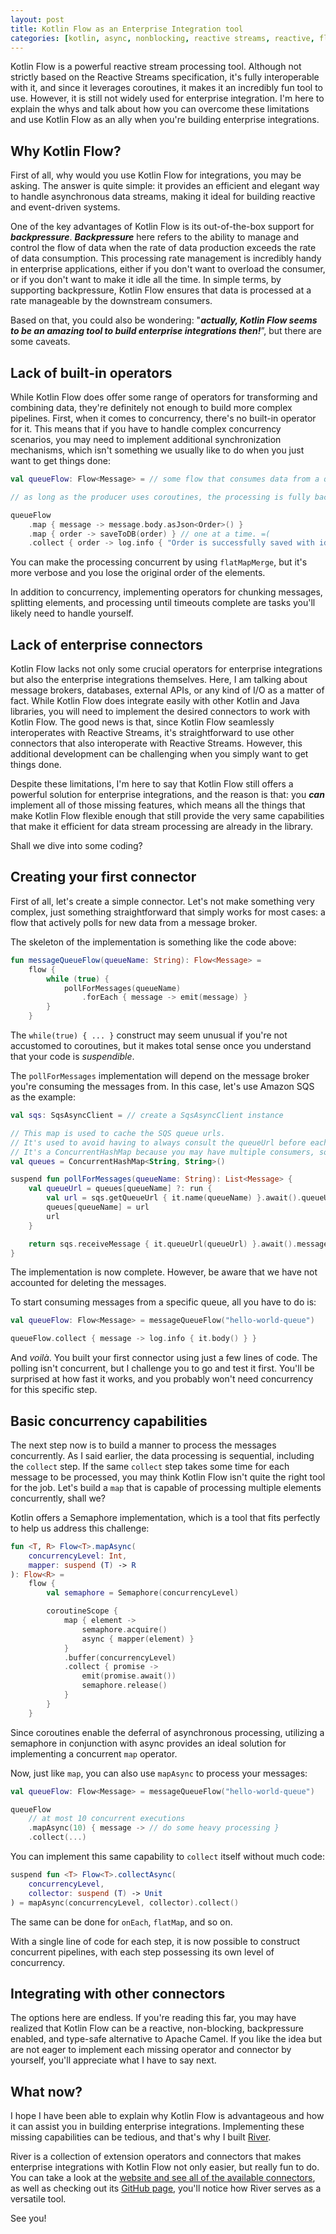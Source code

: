 ```yaml
---
layout: post
title: Kotlin Flow as an Enterprise Integration tool
categories: [kotlin, async, nonblocking, reactive streams, reactive, flow, kotlin flow, coroutines, enterprise, integrations]
---
```


Kotlin Flow is a powerful reactive stream processing tool. Although not strictly based on the Reactive Streams specification, it's fully interoperable with it, and since it leverages coroutines, it makes it an incredibly fun tool to use. However, it is still not widely used for enterprise integration. I'm here to explain the whys and talk about how you can overcome these limitations and use Kotlin Flow as an ally when you're building enterprise integrations.

## Why Kotlin Flow?

First of all, why would you use Kotlin Flow for integrations, you may be asking. The answer is quite simple: it provides an efficient and elegant way to handle asynchronous data streams, making it ideal for building reactive and event-driven systems.

One of the key advantages of Kotlin Flow is its out-of-the-box support for ***backpressure***. ***Backpressure*** here refers to the ability to manage and control the flow of data when the rate of data production exceeds the rate of data consumption. This processing rate management is incredibly handy in enterprise applications, either if you don't want to overload the consumer, or if you don't want to make it idle all the time. In simple terms, by supporting backpressure, Kotlin Flow ensures that data is processed at a rate manageable by the downstream consumers.

Based on that, you could also be wondering: "***actually, Kotlin Flow seems to be an amazing tool to build enterprise integrations then!***”, but there are some caveats.

## Lack of built-in operators

While Kotlin Flow does offer some range of operators for transforming and combining data, they're definitely not enough to build more complex pipelines. First, when it comes to concurrency, there's no built-in operator for it. This means that if you have to handle complex concurrency scenarios, you may need to implement additional synchronization mechanisms, which isn't something we usually like to do when you just want to get things done:

```kotlin
val queueFlow: Flow<Message> = // some flow that consumes data from a queue

// as long as the producer uses coroutines, the processing is fully backpressured, so you don't have to worry about overflows.

queueFlow
    .map { message -> message.body.asJson<Order>() }
    .map { order -> saveToDB(order) } // one at a time. =(
    .collect { order -> log.info { "Order is successfully saved with id ${order.id}" } }
```

You can make the processing concurrent by using `flatMapMerge`, but it's more verbose and you lose the original order of the elements.

In addition to concurrency, implementing operators for chunking messages, splitting elements, and processing until timeouts complete are tasks you'll likely need to handle yourself.

## Lack of enterprise connectors

Kotlin Flow lacks not only some crucial operators for enterprise integrations but also the enterprise integrations themselves. Here, I am talking about message brokers, databases, external APIs, or any kind of I/O as a matter of fact. While Kotlin Flow does integrate easily with other Kotlin and Java libraries, you will need to implement the desired connectors to work with Kotlin Flow. The good news is that, since Kotlin Flow seamlessly interoperates with Reactive Streams, it's straightforward to use other connectors that also interoperate with Reactive Streams. However, this additional development can be challenging when you simply want to get things done.

Despite these limitations, I'm here to say that Kotlin Flow still offers a powerful solution for enterprise integrations, and the reason is that: you ***can*** implement all of those missing features, which means all the things that make Kotlin Flow flexible enough that still provide the very same capabilities that make it efficient for data stream processing are already in the library.

Shall we dive into some coding?

## Creating your first connector

First of all, let's create a simple connector. Let's not make something very complex, just something straightforward that simply works for most cases: a flow that actively polls for new data from a message broker.

The skeleton of the implementation is something like the code above:

```kotlin
fun messageQueueFlow(queueName: String): Flow<Message> =
    flow {
        while (true) {
            pollForMessages(queueName)
                .forEach { message -> emit(message) }
        }
    }
```

The `while(true) { ... }` construct may seem unusual if you're not accustomed to coroutines, but it makes total sense once you understand that your code is *suspendible*.

The `pollForMessages` implementation will depend on the message broker you're consuming the messages from. In this case, let's use Amazon SQS as the example:

```kotlin
val sqs: SqsAsyncClient = // create a SqsAsyncClient instance

// This map is used to cache the SQS queue urls.
// It's used to avoid having to always consult the queueUrl before each polling.
// It's a ConcurrentHashMap because you may have multiple consumers, so it has to be thread-safe
val queues = ConcurrentHashMap<String, String>()

suspend fun pollForMessages(queueName: String): List<Message> {
    val queueUrl = queues[queueName] ?: run {
        val url = sqs.getQueueUrl { it.name(queueName) }.await().queueUrl()
        queues[queueName] = url
        url
    }

    return sqs.receiveMessage { it.queueUrl(queueUrl) }.await().messages()
}
```

The implementation is now complete. However, be aware that we have not accounted for deleting the messages.

To start consuming messages from a specific queue, all you have to do is:

```kotlin
val queueFlow: Flow<Message> = messageQueueFlow("hello-world-queue")

queueFlow.collect { message -> log.info { it.body() } }
```

And *voilà*. You built your first connector using just a few lines of code. The polling isn't concurrent, but I challenge you to go and test it first. You'll be surprised at how fast it works, and you probably won't need concurrency for this specific step.

## Basic concurrency capabilities

The next step now is to build a manner to process the messages concurrently. As I said earlier, the data processing is sequential, including the `collect` step. If the same `collect` step takes some time for each message to be processed, you may think Kotlin Flow isn't quite the right tool for the job. Let's build a `map` that is capable of processing multiple elements concurrently, shall we?

Kotlin offers a Semaphore implementation, which is a tool that fits perfectly to help us address this challenge:

```kotlin
fun <T, R> Flow<T>.mapAsync(
    concurrencyLevel: Int,
    mapper: suspend (T) -> R
): Flow<R> =
    flow {
        val semaphore = Semaphore(concurrencyLevel)

        coroutineScope {
            map { element ->
                semaphore.acquire()
                async { mapper(element) }
            }
            .buffer(concurrencyLevel)
            .collect { promise ->
                emit(promise.await())
                semaphore.release()
            }
        }
    }
```

Since coroutines enable the deferral of asynchronous processing, utilizing a semaphore in conjunction with async provides an ideal solution for implementing a concurrent `map` operator.

Now, just like `map`, you can also use `mapAsync` to process your messages:

```kotlin
val queueFlow: Flow<Message> = messageQueueFlow("hello-world-queue")

queueFlow
    // at most 10 concurrent executions
    .mapAsync(10) { message -> // do some heavy processing }
    .collect(...)
```

You can implement this same capability to `collect` itself without much code:

```kotlin
suspend fun <T> Flow<T>.collectAsync(
    concurrencyLevel,
    collector: suspend (T) -> Unit
) = mapAsync(concurrencyLevel, collector).collect()
```

The same can be done for `onEach`, `flatMap`, and so on.

With a single line of code for each step, it is now possible to construct concurrent pipelines, with each step possessing its own level of concurrency.

## Integrating with other connectors

The options here are endless. If you're reading this far, you may have realized that Kotlin Flow can be a reactive, non-blocking, backpressure enabled, and type-safe alternative to Apache Camel. If you like the idea but are not eager to implement each missing operator and connector by yourself, you'll appreciate what I have to say next.

## What now?

I hope I have been able to explain why Kotlin Flow is advantageous and how it can assist you in building enterprise integrations. Implementing these missing capabilities can be tedious, and that's why I built [River](https://github.com/River-Kt/river/tree/main).

River is a collection of extension operators and connectors that makes enterprise integrations with Kotlin Flow not only easier, but really fun to do. You can take a look at the [website and see all of the available connectors](https://www.river-kt.com/), as well as checking out its [GitHub page](https://github.com/River-Kt/river), you'll notice how River serves as a versatile tool.

See you!
